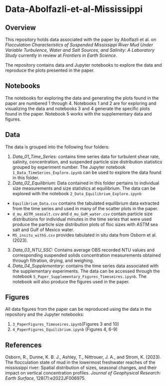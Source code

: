 # Data-Abolfazli-et-al-Mississippi

## Overview

This repository holds data associated with the paper by Abolfazli et al. on *Flocculation Characteristics of Suspended Mississippi River Mud Under Variable Turbulence, Water and Salt Sources, and Salinity: A Laboratory Study* currently in review at *Frontiers in Earth Science*.

The repository contains data and Jupyter notebooks to explore the data and reproduce the plots presented in the paper.

## Notebooks

The notebooks for exploring the data and generating the plots found in the paper are numbered 1 through 4. Notebooks 1 and 2 are for exploring and visualizing the data and notebooks 3 and 4 generate the specific plots found in the paper. Notebook 5 works with the supplementary data and figures.

## Data

The data is grouped into the following four folders:
1. *Data_01_Time_Series:* contains time series data for turbulent shear rate, salinity, concentration, and suspended particle size distribution statistics grouped by experiment number. The Jupyter notebook ```1_Data_TimeSeries_Explore.ipynb``` can be used to explore the data found in this folder.
2. *Data_02_Equilibrium:* Data contained in this folder pertains to individual size measurements and size statistics at equilibrium. The data can be explored with the notebook ```2_Data_Equilibrium_Explore.ipynb```
  - ```Equilibrium_Data.csv``` contains the tabulated equilibrium data extracted from the time series and used in many of the scatter plots in the paper.
  - ```d_mu_ASTM_seasalt.csv``` and ```d_mu_GoM_water.csv``` contain particle size distributions for individual minutes in the time series that were used produce the particle size distribution plots of floc sizes with ASTM sea salt and Gulf of Mexico water.
  - ```MS_insitu_withG.csv``` provides tabulated in situ data from Osborn et al. (2023).
3. *Data_03_NTU_SSC:* Contains average OBS recorded NTU values and corresponding suspended solids concentration measurements obtained through filtration, drying, and weighing.
4. *Data_04_Supplementary*: contains the time series data associated with the supplementary experiments. The data can be accessed through the notebook ```5_Paper_Supplementary_Figures_Timeseires.ipynb```. The notebook will also produce the figures used in the paper.

## Figures 

All data figures from the paper can be reproduced using the data in the repository and the Jupyter notebooks:

1. ```3_PaperFigures_Timeseires.ipynb```(Figures 3 and 10)
2. ```4_PaperFigures_Equilibrium.ipynb``` (Figures 4, 6-9)

## References

Osborn, R., Dunne, K. B. J., Ashley, T., Nittrouer, J. A., and Strom, K. (2023). The flocculation state of mud in the lowermost freshwater reaches of the mississippi river: Spatial distribution of sizes, seasonal changes, and their impact on vertical concentration profiles. *Journal of Geophysical Research: Earth Surface*, 128(7):e2022JF006975.
